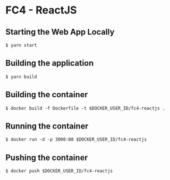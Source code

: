 # FC4 - ReactJS

## Starting the Web App Locally
` $ yarn start `

## Building the application
` $ yarn build `

## Building the container
` $ docker build -f Dockerfile -t $DOCKER_USER_ID/fc4-reactjs . `

## Running the container
` $ docker run -d -p 3000:80 $DOCKER_USER_ID/fc4-reactjs `

## Pushing the container
` $ docker push $DOCKER_USER_ID/fc4-reactjs `
